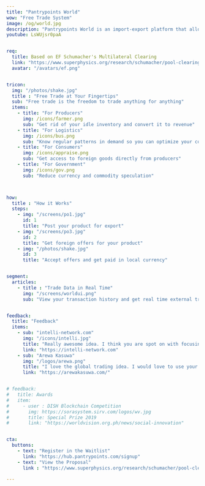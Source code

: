 ```yaml
---
title: "Pantrypoints World"
wow: "Free Trade System"
image: /og/world.jpg
description: "Pantrypoints World is an import-export platform that allows local currency or barter"
youtube: LsWUjsr0paA


req:
  title: Based on EF Schumacher's Multilateral Clearing
  link: "https://www.superphysics.org/research/schumacher/pool-clearing/part-1"
  avatar: "/avatars/ef.png"


tricon:
  img: "/photos/shake.jpg"  
  title : "Free Trade at Your Fingertips"
  sub: "Free trade is the freedom to trade anything for anything"
  items:
    - title: "For Producers"
      img: /icons/farmer.png
      sub: "Get rid of your idle inventory and convert it to revenue"
    - title: "For Logistics"
      img: /icons/bus.png
      sub: "Know regular patterns in demand so you can optimize your costs"      
    - title: "For Consumers"
      img: /icons/appraise.png
      sub: "Get access to foreign goods directly from producers"
    - title: "For Government"
      img: /icons/gov.png
      sub: "Reduce currency and commodity speculation"



how:
  title : "How it Works"
  steps:
    - img: "/screens/po1.jpg"
      id: 1
      title: "Post your product for export"
    - img: "/screens/po3.jpg"
      id: 2
      title: "Get foreign offers for your product"
    - img: "/photos/shake.jpg"
      id: 3
      title: "Accept offers and get paid in local currency"


segment:
  articles:
    - title : "Trade Data in Real Time"
      img: "/screens/worldui.png"
      sub: "View your transaction history and get real time external trade data via Pantrylitics"


feedback:
  title: "Feedback"
  items:
    - sub: "intelli-network.com"
      img: "/icons/intelli.jpg"
      title: "Really awesome idea. I think you are spot on with focusing on the supply chain issues we just witnessed during the COVID crisis"
      link: "https://intelli-network.com"
    - sub: "Arewa Kasuwa"
      img: "/logos/arewa.png"
      title: "I love the global trading idea. I would love to use your platform if it works well for Africans" 
      link: "https://arewakasuwa.com/"


# feedback:
#   title: Awards
#   item:
#     - user : DISH Blockchain Competition
#       img: https://sorasystem.sirv.com/logos/wv.jpg
#       title: Special Prize 2019
#       link: "https://worldvision.org.ph/news/social-innovation"


cta:
  buttons:
    - text: "Register in the Waitlist"
      link: "https://hub.pantrypoints.com/signup"
    - text: "View the Proposal"
      link : "https://www.superphysics.org/research/schumacher/pool-clearing/part-1"

---
```


